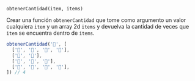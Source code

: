 `obtenerCantidad(item, items)`

Crear una función `obtenerCantidad` que tome como argumento un valor cualquiera `item` y un array 2d `items` y devuelva la cantidad de veces que `item` se encuentra dentro de `items`.

```javascript
obtenerCantidad('🍎', [
  ['🍎', '🍏', '🍌', '🍌'],
  ['🍌', '🍎'],
  ['🍎', '🍏', '🍌'],
  ['🍏', '🍌', '🍎', '🍌'],
]) // 4
```